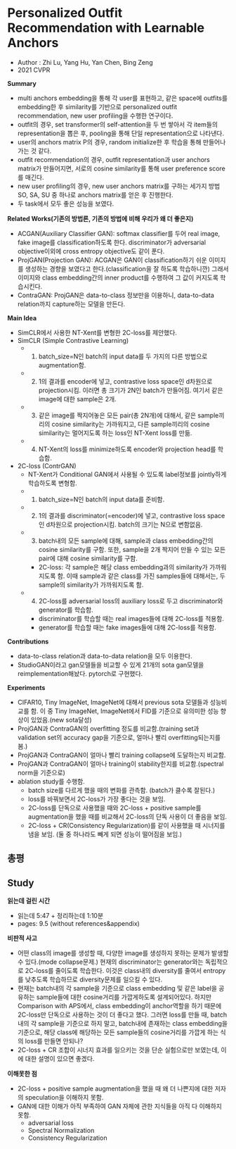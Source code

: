# Personalized Outfit Recommendation with Learnable Anchors
- Author : Zhi Lu, Yang Hu, Yan Chen, Bing Zeng
- 2021 CVPR

**Summary**
- multi anchors embedding을 통해 각 user를 표현하고, 같은 space에 outfits를 embedding한 후 similarity를 기반으로 personalized outfit recommendation, new user profiling을 수행한 연구이다.
- outfit의 경우, set transformer의 self-attention을 두 번 쌓아서 각 item들의 representation을 뽑은 후, pooling을 통해 단일 representation으로 나타낸다.
- user의 anchors matrix P의 경우, random initialize한 후 학습을 통해 만들어나가는 것 같다.
- outfit recommendation의 경우, outfit representation과 user anchors matrix가 만들어지면, 서로의 cosine similarity를 통해 user preference score를 매긴다.
- new user profiling의 경우, new user anchors matrix를 구하는 세가지 방법 SO, SA, SU 중 하나로 anchors matrix를 얻은 후 진행한다.
- 두 task에서 모두 좋은 성능을 보였다.

**Related Works(기존의 방법론, 기존의 방법에 비해 우리가 왜 더 좋은지)**
- ACGAN(Auxiliary Classifier GAN): softmax classifier를 두어 real image, fake image를 classification하도록 한다. discriminator가 adversarial objective이외에 cross entropy objective도 같이 푼다.
- ProjGAN(Projection GAN): ACGAN은 GAN이 classification하기 쉬운 이미지를 생성하는 경향을 보였다고 한다.(classification을 잘 하도록 학습하니깐)
그래서 이미지와 class embedding간의 inner product를 수행하여 그 값이 커지도록 학습시킨다.
- ContraGAN: ProjGAN은 data-to-class 정보만을 이용하니, data-to-data relation까지 capture하는 모델을 만든다.

**Main Idea**
- SimCLR에서 사용한 NT-Xent를 변형한 2C-loss를 제안했다. 
- SimCLR (Simple Contrastive Learning)
  - 1. batch_size=N인 batch의 input data를 두 가지의 다른 방법으로 augmentation함.
  - 2. 1의 결과를 encoder에 넣고, contrastive loss space인 d차원으로 projection시킴. 이러면 총 크기가 2N인 batch가 만들어짐. 여기서 같은 image에 대한 sample은 2개.
  - 3. 같은 image를 짝지어놓은 모든 pair(총 2N개)에 대해서, 같은 sample끼리의 cosine similarity는 가까워지고, 다른 sample끼리의 cosine similarity는 멀어지도록 하는 loss인 NT-Xent loss를 만듦.
  - 4. NT-Xent의 loss를 minimize하도록 encoder와 projection head를 학습함.
- 2C-loss (ContrGAN)
  - NT-Xent가 Conditional GAN에서 사용될 수 있도록 label정보를 jointly하게 학습하도록 변형함.
  - 1. batch_size=N인 batch의 input data를 준비함.
  - 2. 1의 결과를 discriminator(=encoder)에 넣고, contrastive loss space인 d차원으로 projection시킴. batch의 크기는 N으로 변함없음.
  - 3. batch내의 모든 sample에 대해, sample과 class embedding간의 cosine similarity를 구함. 또한, sample을 2개 짝지어 만들 수 있는 모든 pair에 대해 cosine similarity를 구함.
    - 2C-loss: 각 sample은 해당 class embedding과의 similarity가 가까워지도록 함. 이때 sample과 같은 class를 가진 samples들에 대해서는, 두 sample의 similarity가 가까워지도록 함.
  - 4. 2C-loss를 adversarial loss의 auxiliary loss로 두고 discriminator와 generator를 학습함.
    - discriminator를 학습할 때는 real images들에 대해 2C-loss를 적용함.
    - generator를 학습할 때는 fake images들에 대해 2C-loss를 적용함.

**Contributions**
- data-to-class relation과 data-to-data relation을 모두 이용한다.
- StudioGAN이라고 gan모델들을 비교할 수 있게 21개의 sota gan모델을 reimplementation해놨다. pytorch로 구현했다.

**Experiments**
- CIFAR10, Tiny ImageNet, ImageNet에 대해서 previous sota 모델들과 성능비교를 함. 이 중 Tiny ImageNet, ImageNet에서 FID를 기준으로 유의미한 성능 향상이 있었음.(new sota달성)
- ProjGAN과 ContraGAN의 overfitting 정도를 비교함.(training set과 validation set의 accuracy gap을 기준으로, 얼마나 빨리 overfitting되는지를 봄.)
- ProjGAN과 ContraGAN이 얼마나 빨리 training collapse에 도달하는지 비교함.
- ProjGAN과 ContraGAN이 얼마나 training이 stability한지를 비교함.(spectral norm을 기준으로)
- ablation study를 수행함.
  - batch size를 다르게 했을 때의 변화를 관측함. (batch가 클수록 잘된다.)
  - loss를 바꿔보면서 2C-loss가 가장 좋다는 것을 보임.
  - 2C-loss를 단독으로 사용했을 때와 2C-loss + positive sample를 augmentation을 했을 때를 비교해서 2C-loss의 단독 사용이 더 좋음을 보임.
  - 2C-loss + CR(Consistency Regularization)를 같이 사용했을 때 시너지를 냄을 보임. (둘 중 하나라도 빼게 되면 성능이 떨어짐을 보임.)

**총평**
- 

## Study

**읽는데 걸린 시간**
- 읽는데 5:47 + 정리하는데 1:10분
- pages: 9.5 (without references&appendix)

**비판적 사고**
- 어떤 class의 image를 생성할 때, 다양한 image를 생성하지 못하는 문제가 발생할 수 있다.(mode collapse문제.) 현재의 discriminator는 generator와는 독립적으로 2C-loss를 줄이도록 학습한다. 이것은 class내의 diversity를 줄여서 entropy를 낮추도록 학습하므로 diversity문제를 일으킬 수 있다.
- 현재는 batch내의 각 sample을 기준으로 class embedding 및 같은 label을 공유하는 sample들에 대한 cosine거리를 가깝게하도록 설계되어있다. 
하지만 Comparison with APS에서, class embedding이 anchor역할을 하기 때문에 2C-loss만 단독으로 사용하는 것이 더 좋다고 했다.
그러면 loss를 만들 때, batch내의 각 sample을 기준으로 하지 말고, batch내에 존재하는 class embedding을 기준으로, 해당 class에 해당하는 모든 sample들의 cosine거리를 가깝게 하는 식의 loss를 만들면 안되나?
- 2C-loss + CR 조합이 시너지 효과를 일으키는 것을 단순 실험으로만 보였는데, 이에 대한 설명이 있으면 좋겠다.

**이해못한 점**
- 2C-loss + positive sample augmentation을 했을 때 왜 더 나쁜지에 대한 저자의 speculation을 이해하지 못함.
- GAN에 대한 이해가 아직 부족하여 GAN 자체에 관한 지식들을 아직 다 이해하지 못함.
  - adversarial loss
  - Spectral Normalization
  - Consistency Regularization




